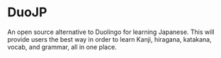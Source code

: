 # DuoJP
An open source alternative to Duolingo for learning Japanese.
This will provide users the best way in order to learn Kanji, hiragana, katakana, vocab, and grammar, all in one place.
